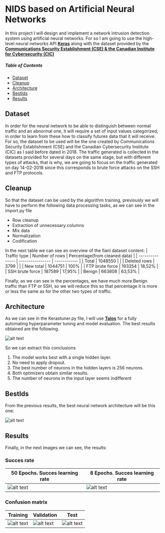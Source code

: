 # NIDS based on Artificial Neural Networks

In this project I will design and implement a network intrusion detection system using artificial neural networks. For so I am going to use the high-level neural networks API <a href="https://keras.io/" target="_blank">**Keras**</a> along with the dataset provided by the <a href="https://www.unb.ca/cic/datasets/ids-2018.html" target="_blank">**Communications Security Establishment (CSE) & the Canadian Institute for Cybersecurity (CIC)**</a> 

##### Table of Contents  
- [Dataset](#Dataset)
- [Cleanup](#Cleanup)
- [Architecture](#Architecture)
- [BestIds](#Installation)
- [Results](#Results)


## Dataset
In order for the neural network to be able to distinguish between normal traffic and an abnormal one, it will require a set of input values categorized, in order to learn from these how to classify futures data that it will receive.
For so, the dataset to be used will be the one created by Communications Security Establishment (CSE) and the Canadian Cybersecurity Institute (CIC) as I said before dated in 2018. The traffic generated is collected in the datasets provided
for several days on the same stage, but with different types of attacks, that is why, we are going to focus on the traffic generated on day 14-02-2018 since this corresponds to brute force attacks on the SSH and FTP protocols.


## Cleanup
So that the dataset can be used by the algorithm training, previously we will have to perform the following data processing tasks, as we can see in the import.py file
- Row cleanup
- Extraction of unnecessary columns
- Mix data
- Normalization
- Codification

In the next table we can see an overview of the fianl dataset content:
| Traffic type    | Number of rows   | Percentage(from cleaned data) | 
| --------------- | ---------------- | ------------ |
| Total           | 1048550          |              | 
| Deleted rows    | 3799             |              |
| New total       | 1044751          |   100%       |
| FTP brute force | 193354           |   18,52%     |
| SSH brute force | 187589           |   17,95%     |
| Benign          | 663808           |   63,53%     |

Finally, as we can see in the percentages, we have much more Benign traffic than FTP or SSH, so we will reduce this so that percentage it is more or less the same as for the other two types of traffic.

## Architecture
As we can see in the Kerastuner.py file, I will use <a href="https://github.com/autonomio/talos" target="_blank">**Talos**</a> for a fully automating hyperparameter tuning and model evaluation. The best results obtained are the following.

![alt text](https://user-images.githubusercontent.com/18005114/79068765-9814eb80-7cc9-11ea-9a4c-c90010f8a0f4.png)

So we can extract this conclusions
1. The model works best with a single hidden layer.
2. No need to apply dropout.
3. The best number of neurons in the hidden layers is 256 neurons.
4. Both optimizers obtain similar results.
5. The number of neurons in the input layer seems indifferent

## BestIds
From the previous results, the best neural network architecture will be this one:

![alt text](https://user-images.githubusercontent.com/18005114/79068806-f2ae4780-7cc9-11ea-8630-6c19c204a466.png)

## Results
Finally, in the next images we can see, the results:
### Succes rate
| 50 Epochs. Succes learning rate    | 8 Epochs. Succes learning rate  
| --------------- | ---------------- | 
| ![alt text](https://user-images.githubusercontent.com/18005114/79068955-dfe84280-7cca-11ea-8ad1-09a6060e4b56.png)          | ![alt text](https://user-images.githubusercontent.com/18005114/79068988-0c9c5a00-7ccb-11ea-9caa-b3d67097fb50.png)          |

### Confusion matrix
| Training    | Validation | Test
| --------------- | ---------------- | ---------------- | 
| ![alt text](https://user-images.githubusercontent.com/18005114/79069090-baa80400-7ccb-11ea-94ce-fa1ac60d0069.png)          | ![alt text](https://user-images.githubusercontent.com/18005114/79069109-d8756900-7ccb-11ea-808a-ef4a07633ee5.png)          | ![alt text](https://user-images.githubusercontent.com/18005114/79069121-fc38af00-7ccb-11ea-9910-4389e6a7a7e1.png)
